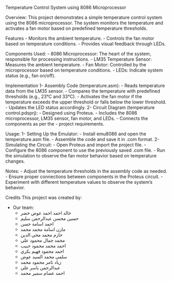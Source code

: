 Temperature Control System using 8086 Microprocessor

Overview:
    This project demonstrates a simple temperature control system using the 8086 microprocessor. The system monitors the temperature and activates a fan motor based on predefined temperature thresholds.

Features
    - Monitors the ambient temperature.
    - Controls the fan motor based on temperature conditions.
    - Provides visual feedback through LEDs.


Components Used:
    - 8086 Microprocessor: The heart of the system, responsible for processing instructions.
    - LM35 Temperature Sensor: Measures the ambient temperature.
    - Fan Motor: Controlled by the microprocessor based on temperature conditions.
    - LEDs: Indicate system status (e.g., fan on/off).


Implementation
  1- Assembly Code (temperature.asm):
      - Reads temperature data from the LM35 sensor.
      - Compares the temperature with predefined thresholds (e.g., 23°C and 33°C).
      - Activates the fan motor if the temperature exceeds the upper threshold or falls below the lower threshold.
      - Updates the LED status accordingly.
  2- Circuit Diagram (temperature control.pdsprj):
      - Designed using Proteus.
      - Includes the 8086 microprocessor, LM35 sensor, fan motor, and LEDs.
      - Connects the components as per the - project requirements.


Usage:
  1- Setting Up the Emulator:
    - Install emu8086 and open the temperature.asm file.
    - Assemble the code and save it in .com format.
  2- Simulating the Circuit:
    -  Open Proteus and import the project file.
    - Configure the 8086 component to use the previously saved .com file.
    - Run the simulation to observe the fan motor behavior based on temperature changes.


Notes:
    - Adjust the temperature thresholds in the assembly code as needed.
    - Ensure proper connections between components in the Proteus circuit.
    - Experiment with different temperature values to observe the system’s behavior.


Credits
This project was created by:
  - Our team:
    - خالد احمد احمد عوض خضر
    - حسين محسن عبدالرحمن سليم
    - احمد اسامة حسن
    - مازن اسامة محمد محمد
    - حازم محمد محي الدين
    - محمد جمال محمود علي
    - احمد محمد محمود حبيب
    - احمد محمود فهيم بكري
    - سلمى محمد السيد عوض
    - زياد تامر محمود محمد
    - عبدالرحمن ياسر علي
    - احمد عصام سمير محمد